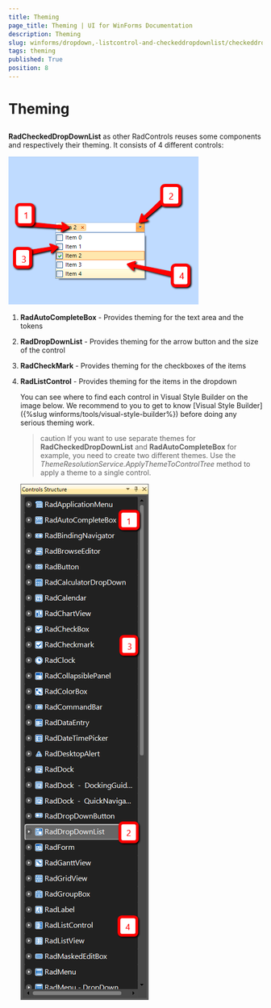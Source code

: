 ```yaml
---
title: Theming
page_title: Theming | UI for WinForms Documentation
description: Theming
slug: winforms/dropdown,-listcontrol-and-checkeddropdownlist/checkeddropdownlist/theming
tags: theming
published: True
position: 8
---
```


# Theming



## 

__RadCheckedDropDownList__ as other RadControls reuses some components and respectively their theming. It consists of 4 different controls:
        
![dropdown-and-listcontrol-checkeddropdownlist-theming 001](images/dropdown-and-listcontrol-checkeddropdownlist-theming001.png)

1. __RadAutoCompleteBox__ - Provides theming for the text area and the tokens
            

1. __RadDropDownList__ - Provides theming for the arrow button and the size of the control
            

1. __RadCheckMark__ - Provides theming for the checkboxes of the items
            

1. __RadListControl__ - Provides theming for the items in the dropdown
            

	You can see where to find each control in Visual Style Builder on the image below. We recommend to you to get to know [Visual Style Builder]({%slug winforms/tools/visual-style-builder%}) before doing any serious theming work.
        

	>caution If you want to use separate themes for __RadCheckedDropDownList__ and __RadAutoCompleteBox__ for example, you need to create two different themes. Use the *ThemeResolutionService.ApplyThemeToControlTree* method to apply a theme to a single control.


	![dropdown-and-listcontrol-checkeddropdownlist-theming 002](images/dropdown-and-listcontrol-checkeddropdownlist-theming002.png)
